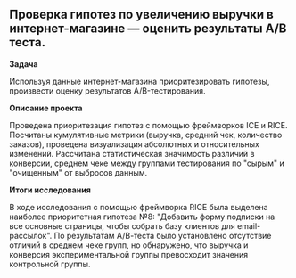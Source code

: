 ## Проверка гипотез по увеличению выручки в интернет-магазине — оценить результаты A/B теста.


**Задача**   

Используя данные интернет-магазина приоритезировать гипотезы, произвести оценку результатов A/B-тестирования.

**Описание проекта**

Проведена приоритезация гипотез с помощью фреймворков ICE и RICE. Посчитаны кумулятивные метрики (выручка, средний чек, количество заказов), проведена визуализация абсолютных и относительных изменений. Рассчитана статистическая значимость различий в конверсии, среднем чеке между группами тестирования по "сырым" и "очищенным" от выбросов данным.

**Итоги исследования**

В ходе исследования с помощью фреймворка RICE была выделена наиболее приоритетная гипотеза №8: "Добавить форму подписки на все основные страницы, чтобы собрать базу клиентов для email-рассылок". По результатам А/В-теста было установлено отсутствие отличий в среднем чеке групп, но обнаружено, что выручка и конверсия экспериментальной группы превосходит значения контрольной группы.

